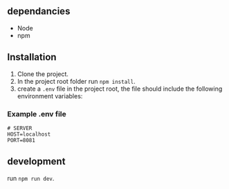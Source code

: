 ## dependancies

* Node
* npm

## Installation

1. Clone the project.
2. In the project root folder run `npm install`.
3. create a `.env` file in the project root, the file should include the following environment variables:

### Example .env file

```
# SERVER
HOST=localhost
PORT=8081

```

## development

run `npm run dev`.
